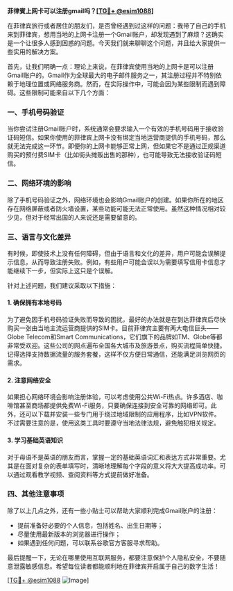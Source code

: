 **菲律賓上网卡可以注册gmail吗？[[TG💪+ @esim1088](https://t.me/s/esim1088)]**

在菲律宾旅行或者居住的朋友们，是否曾经遇到过这样的问题：我带了自己的手机来到菲律宾，想用当地的上网卡注册一个Gmail账户，却发现遇到了麻烦？这确实是一个让很多人感到困惑的问题。今天我们就来聊聊这个问题，并且给大家提供一些实用的解决方案。

首先，让我们明确一点：理论上来说，在菲律宾使用当地的上网卡是可以注册Gmail账户的。Gmail作为全球最大的电子邮件服务之一，其注册过程并不特别依赖于地理位置或网络服务商。然而，在实际操作中，可能会因为某些限制而遇到障碍。这些限制可能来自以下几个方面：

### 一、手机号码验证

当你尝试注册Gmail账户时，系统通常会要求输入一个有效的手机号码用于接收验证码短信。如果你使用的菲律宾上网卡没有绑定当地运营商提供的手机号码，那么就无法完成这一环节。即便你的上网卡能够正常上网，但如果它不是通过正规渠道购买的预付费SIM卡（比如街头摊贩出售的那种），也可能导致无法接收验证码短信。

### 二、网络环境的影响

除了手机号码验证之外，网络环境也会影响Gmail账户的创建。如果你所在的地区存在网络屏蔽或者防火墙设置，某些功能可能无法正常使用。虽然这种情况相对较少见，但对于经常出国的人来说还是需要留意的。

### 三、语言与文化差异

有时候，即使技术上没有任何障碍，但由于语言和文化的差异，用户可能会误解提示信息，从而导致注册失败。例如，有些用户可能会误以为需要填写信用卡信息才能继续下一步，但实际上这只是个误解。

针对上述问题，我们建议采取以下措施：

#### 1. 确保拥有本地号码

为了避免因手机号码验证失败而导致的困扰，最好的办法就是在到达菲律宾后尽快购买一张由当地主流运营商提供的SIM卡。目前菲律宾主要有两大电信巨头——Globe Telecom和Smart Communications，它们旗下的品牌如TM、Globe等都非常受欢迎。这些公司的网点遍布全国各大城市及旅游景点，购买流程简单快捷。记得选择支持数据流量的服务套餐，这样不仅方便日常通信，还能满足浏览网页的需求。

#### 2. 注意网络安全

如果担心网络环境会影响注册体验，可以考虑使用公共Wi-Fi热点。许多酒店、咖啡馆甚至商场都提供免费Wi-Fi服务，只要确保连接到安全可靠的网络即可。此外，还可以下载并安装一些专门用于绕过地域限制的应用程序，比如VPN软件。不过需要注意的是，使用这类工具时要遵守当地法律法规，避免触犯相关规定。

#### 3. 学习基础英语知识

对于母语不是英语的朋友而言，掌握一定的基础英语词汇和表达方式非常重要。尤其是在面对复杂的表单填写时，清晰地理解每个字段的意义将大大提高成功率。可以通过观看教学视频、查阅资料等方式提前做好准备。

### 四、其他注意事项

除了以上几点之外，还有一些小贴士可以帮助大家顺利完成Gmail账户的注册：

- 提前准备好必要的个人信息，包括姓名、出生日期等；
- 尽量使用最新版本的浏览器进行操作；
- 如果遇到任何问题，可以联系谷歌官方客服寻求帮助。

最后提醒一下，无论在哪里使用互联网服务，都要注意保护个人隐私安全，不要随意泄露敏感信息。希望每位读者都能顺利地在菲律宾开启属于自己的数字生活！

[[TG💪+ @esim1088](https://t.me/s/esim1088) ![Image](https://i.postimg.cc/4NQfJmqS/Snipaste-2025-05-13-00-14-12.png)]